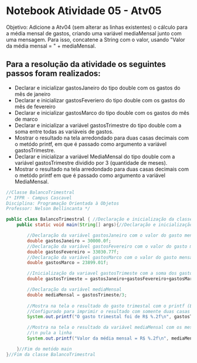 # Notebook Atividade 05 - Atv05

Objetivo: Adicione a Atv04 (sem alterar as linhas existentes) o cálculo para a média mensal de gastos, criando uma variável mediaMensal junto com uma mensagem. Para isso, concatene a String com o valor, usando "Valor da média mensal = " + mediaMensal.

## Para a resolução da atividade os seguintes passos foram realizados:

* Declarar e inicializar gastosJaneiro do tipo double com os gastos do mês de janeiro
* Declarar e inicializar gastosFeveriero do tipo double com os gastos do mês de fevereiro
* Declarar e inicializar gastosMarco do tipo double com os gastos do mês de marco
* Declarar e inicializar a variável gastosTrimestre do tipo double com a soma entre todas as variáveis de gastos.
* Mostrar o resultado na tela arredondado para duas casas decimais com o metódo printf, em que é passado como argumento a variável gastosTrimestre.
* Declarar e inicializar a variável MediaMensal do tipo double com a variável gastosTrimestre dividido por 3 (quantidade de meses).
* Mostrar o resultado na tela arredondado para duas casas decimais com o metódo printf em que é passado como argumento a variável MediaMensal.

```java
//Classe BalancoTrimestral
/* IFPR - Campus Cascavel
Disciplina: Programação Orientada à Objetos
Professor: Nelson Bellincanta */ 

public class BalancoTrimestral { //Declaração e inicialização da classe BalancoTrimestral
    public static void main(String[] args){//Declaração e inicialização do metódo main

        //Declaração da variável gastosJaneiro com o valor do gasto mensal
        double gastosJaneiro = 30000.0f; 
        //Declaração da variável gastosFevereiro com o valor do gasto mensal
        double gastosFevereiro = 33030.77f;
        //Declaração da variável gastosMarco com o valor do gasto mensal
        double gastosMarco = 23899.01f; 

        //Inicialização da variavel gastosTrimeste com a soma dos gastos dos outros meses.
        double gastosTrimeste = gastosJaneiro+gastosFevereiro+gastosMarco;

        //Declaração da variável mediaMensal
        double mediaMensal = gastosTrimeste/3;
        
        //Mostra na tela o resultado do gasto trimestal com o printf (Especifico para float)
        //Configurado para imprimir o resultado com somente duas casas decimais
        System.out.printf("O gasto trimestal foi de R$ %.2f\n", gastosTrimeste);

        //Mostra na tela o resultado da variável mediaMensal com os mesmos padrões anteriores.
        //\n pula a linha
        System.out.printf("Valor da média mensal = R$ %.2f\n", mediaMensal);

    }//Fim do metódo main
}//Fim da classe BalancoTrimestral

```
